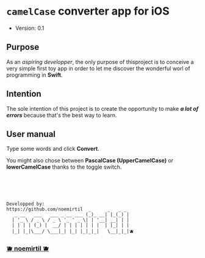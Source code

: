                                                                               
# `camelCase` converter app for iOS

* Version: 0.1

## Purpose

As an *aspiring developper*, the only purpose of thisproject is to conceive a very simple first toy app in order to let me discover the wonderful worl of programming in **Swift**.

## Intention

The sole intention of this project is to create the opportunity to make ***a lot of errors*** because that's the best way to learn.

## User manual

Type some words and click **Convert**.

You might also chose between **PascalCase (UpperCamelCase)** or **lowerCamelCase** thanks to the toggle switch.
<br>
<br>
<br>
<br>
<br>



```
Developped by:
https://github.com/noemirtil  _      _   _ _
   _ __   ___   ___ _ __ ___ (_)_ __| |_(_) |
  | '_ \ / _ \ / _ \ '_ ' _ \| | '__| __| | |
  | | | | (_) |  __/ | | | | | | |  | |_| | |
  |_| |_|\___/ \___|_| |_| |_|_|_|   \__|_|_|🫐
```
### [🫐 noemirtil 🫐](https://github.com/noemirtil)


